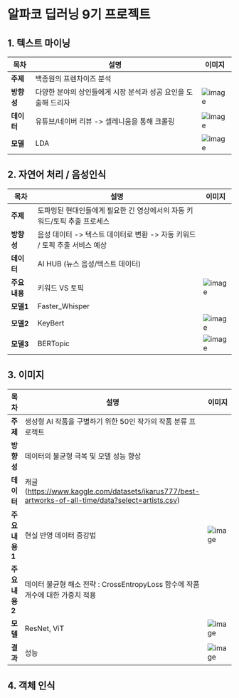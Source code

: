 # 알파코 딥러닝 9기 프로젝트 

## 1. 텍스트 마이닝
목차 | 설명 | 이미지 | 
------------|------|-------|
**주제** | 백종원의 프렌차이즈 분석
**방향성** | 다양한 분야의 상인들에게 시장 분석과 성공 요인을 도출해 드리자 | ![image](https://github.com/yoonwanggyu/Alpaco_Project/assets/161268939/d04946eb-aa58-4225-a4bc-894bc0a8fc6b)
**데이터** | 유튜브/네이버 리뷰 -> 셀레니움을 통해 크롤링 | ![image](https://github.com/yoonwanggyu/Alpaco_Project/assets/161268939/4955a2c8-c53e-40e9-858b-f169e8ed4450)
**모델** | LDA | ![image](https://github.com/yoonwanggyu/Alpaco_Project/assets/161268939/5fb037fe-b127-4f7e-b9f3-0df817545ad6)



## 2. 자연어 처리 / 음성인식
목차 | 설명 | 이미지 | 
------|------|-------|
**주제** | 도파밍된 현대인들에게 필요한 긴 영상에서의 자동 키워드/토픽 추출 프로세스
**방향성** | 음성 데이터 -> 텍스트 데이터로 변환 -> 자동 키워드 / 토픽 추출 서비스 예상 
**데이터** | AI HUB (뉴스 음성/텍스트 데이터) 
**주요 내용** | 키워드 VS 토픽 | ![image](https://github.com/yoonwanggyu/Alpaco_Project/assets/161268939/01b4cb75-d081-4e16-84b8-07152a249752)
**모델1** | Faster_Whisper
**모델2** | KeyBert | ![image](https://github.com/yoonwanggyu/Alpaco_Project/assets/161268939/c0b35df6-5695-4bac-bec8-65e20955b528)
**모델3** | BERTopic | ![image](https://github.com/yoonwanggyu/Alpaco_Project/assets/161268939/2d32674a-397a-4ce0-8cd1-902cd2731471)


## 3. 이미지
목차 | 설명 | 이미지 | 
------------|------|-------|
**주제** | 생성형 AI 작품을 구별하기 위한 50인 작가의 작품 분류 프로젝트
**방향성** | 데이터의 불균형 극복 및 모델 성능 향상 
**데이터** | 캐글(https://www.kaggle.com/datasets/ikarus777/best-artworks-of-all-time/data?select=artists.csv) 
**주요 내용1** | 현실 반영 데이터 증강법 | ![image](https://github.com/yoonwanggyu/Alpaco_Project/assets/161268939/638ff65a-4aed-4f52-b6cc-0c493dc2d200)
**주요 내용2** | 데이터 불균형 해소 전략 : CrossEntropyLoss 함수에 작품 개수에 대한 가중치 적용 
**모델** | ResNet, ViT | ![image](https://github.com/yoonwanggyu/Alpaco_Project/assets/161268939/392e9c0d-419c-4ed3-aac3-23075ac6a20a)
**결과** | 성능 | ![image](https://github.com/yoonwanggyu/Alpaco_Project/assets/161268939/986e0fb2-262d-4168-b200-24fb4cf5e6eb)


## 4. 객체 인식 


 
